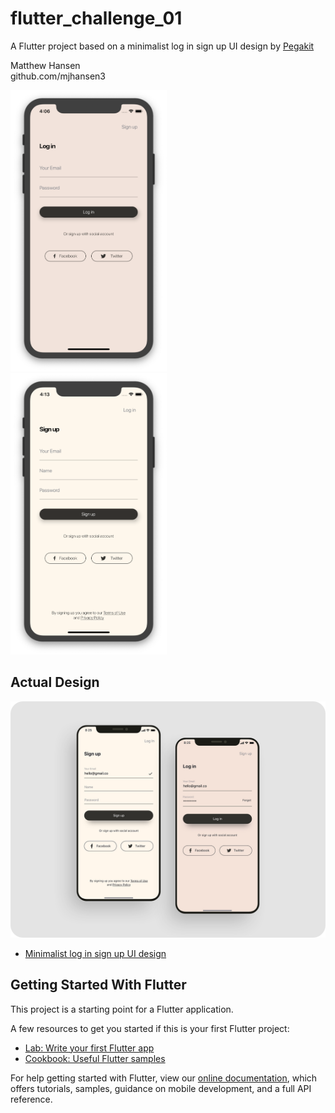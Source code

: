 # flutter_challenge_01

A Flutter project based on a minimalist log in sign up UI design by [Pegakit](https://dribbble.com/Pegakit)

Matthew Hansen  
github.com/mjhansen3

<img src="https://github.com/mjhansen3/flutter_challenge_01/blob/master/screenshots/login.png" width="250" height="450" alt="Log in screen"> &nbsp;&nbsp;&nbsp;&nbsp;&nbsp;&nbsp;&nbsp;&nbsp;&nbsp;&nbsp;&nbsp;&nbsp;&nbsp;&nbsp;&nbsp; <img src="https://github.com/mjhansen3/flutter_challenge_01/blob/master/screenshots/signup.png" width="250" height="450" alt="Sign up screen">

## Actual Design

![Design Image](https://github.com/mjhansen3/flutter_challenge_01/blob/master/screenshots/actual_image.png)
- [Minimalist log in sign up UI design](https://dribbble.com/shots/6973075-Minimalist-log-in-sign-up-UI-design)

## Getting Started With Flutter

This project is a starting point for a Flutter application.

A few resources to get you started if this is your first Flutter project:

- [Lab: Write your first Flutter app](https://flutter.dev/docs/get-started/codelab)
- [Cookbook: Useful Flutter samples](https://flutter.dev/docs/cookbook)

For help getting started with Flutter, view our
[online documentation](https://flutter.dev/docs), which offers tutorials,
samples, guidance on mobile development, and a full API reference.
